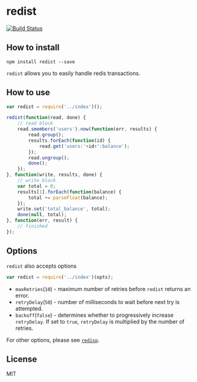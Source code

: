 # redist

[![Build Status](https://travis-ci.org/rogermadjos/redist.svg?branch=master)](https://travis-ci.org/rogermadjos/redist)

## How to install

```
npm install redist --save
```

`redist` allows you to easily handle redis transactions.

## How to use
```js
var redist = require('../index')();

redist(function(read, done) {
	// read block
	read.smembers('users').now(function(err, results) {
		read.group();
		results.forEach(function(id) {
			read.get('users:'+id+':balance');
		});
		read.ungroup();
		done();
	});
}, function(write, results, done) {
	// write block
	var total = 0;
	results[1].forEach(function(balance) {
		total += parseFloat(balance);
	});
	write.set('total_balance', total);
	done(null, total);
}, function(err, result) {
	// finished
});

```

## Options

`redist` also accepts options
```js
var redist = require('../index')(opts);
```
- `maxRetries`(`10`) - maximum number of retries before `redist` returns an error.
- `retryDelay`(`50`) - number of milliseconds to wait before next try is attempted.
- `backoff`(`false`) - determines whether to progressively increase `retryDelay`. If set to `true`, `retryDelay` is multiplied by the number of retries.

For other options, please see [`redisp`](https://www.npmjs.com/package/redisp).

## License

MIT
